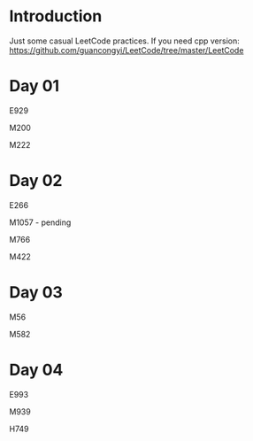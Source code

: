 # Introduction
Just some casual LeetCode practices.
If you need cpp version:
https://github.com/guancongyi/LeetCode/tree/master/LeetCode



# Day 01

E929

M200

M222



# Day 02

E266

M1057 - pending

M766

M422





# Day 03

M56

M582



# Day 04

E993

M939

H749

